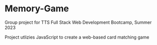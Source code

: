 # Memory-Game
Group project for TTS Full Stack Web Development Bootcamp, Summer 2023

Project utlizies JavaScript to create a web-based card matching game
